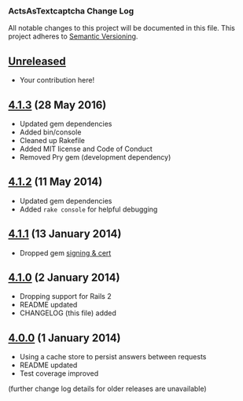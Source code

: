 ### ActsAsTextcaptcha Change Log

All notable changes to this project will be documented in this file. This
project adheres to [Semantic Versioning][Semver].

## [Unreleased]

  * Your contribution here!

## [4.1.3][] (28 May 2016)
  * Updated gem dependencies
  * Added bin/console
  * Cleaned up Rakefile
  * Added MIT license and Code of Conduct
  * Removed Pry gem (development dependency)

## [4.1.2][] (11 May 2014)
  * Updated gem dependencies
  * Added `rake console` for helpful debugging

## [4.1.1][] (13 January 2014)
  * Dropped gem [signing & cert](http://tinyurl.com/p98owwz)

## [4.1.0][] (2 January 2014)
  * Dropping support for Rails 2
  * README updated
  * CHANGELOG (this file) added

## [4.0.0][] (1 January 2014)
  * Using a cache store to persist answers between requests
  * README updated
  * Test coverage improved

(further change log details for older releases are unavailable)

[Unreleased]: https://github.com/matthutchinson/videosnap/compare/v4.1.3...HEAD
[4.1.3]: https://github.com/matthutchinson/videosnap/compare/v4.1.2...v4.1.3
[4.1.2]: https://github.com/matthutchinson/videosnap/compare/v4.1.1...v4.1.2
[4.1.1]: https://github.com/matthutchinson/videosnap/compare/v4.1.0...v4.1.1
[4.1.0]: https://github.com/matthutchinson/videosnap/compare/v4.0.0...v4.1.0
[4.0.0]: https://github.com/matthutchinson/videosnap/compare/v3.0.11...v4.0.0

[Semver]: http://semver.org
